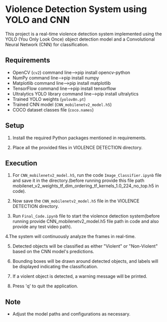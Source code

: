 # Violence Detection System using YOLO and CNN

This project is a real-time violence detection system implemented using the YOLO (You Only Look Once) object detection model and a Convolutional Neural Network (CNN) for classification.

## Requirements
- OpenCV (`cv2`)              command line-->pip install opencv-python
- NumPy                       command line-->pip install numpy
- Matplotlib                  command line-->pip install matplotlib
- TensorFlow                  command line-->pip install tensorflow
- Ultralytics YOLO library    command line-->pip install ultralytics
- Trained YOLO weights (`yolov8n.pt`)
- Trained CNN model (`CNN_mobilenetv2_model.h5`)
- COCO dataset classes file (`coco.names`)

## Setup
1. Install the required Python packages mentioned in requirements.

2. Place all the provided files in VIOLENCE DETECTION directory. 

## Execution

1. For `CNN_mobilenetv2_model.h5`, run the code `Image_Classifier.ipynb` file and save it in the directory.(before running provide this file path mobilenet_v2_weights_tf_dim_ordering_tf_kernels_1.0_224_no_top.h5 in code).

2. Now save the `CNN_mobilenetv2_model.h5` file in the VIOLENCE DETECTION directory.

3. Run `Final_Code.ipynb` file to start the violence detection system(before running provide CNN_mobilenetv2_model.h5 file path in code and also provide any test video path). 

4.The system will continuously analyze the frames in real-time.

5. Detected objects will be classified as either "Violent" or "Non-Violent" based on the CNN model's predictions.

6. Bounding boxes will be drawn around detected objects, and labels will be displayed indicating the classification.

7. If a violent object is detected, a warning message will be printed.

8. Press 'q' to quit the application.

## Note
- Adjust the model paths and configurations as necessary.
